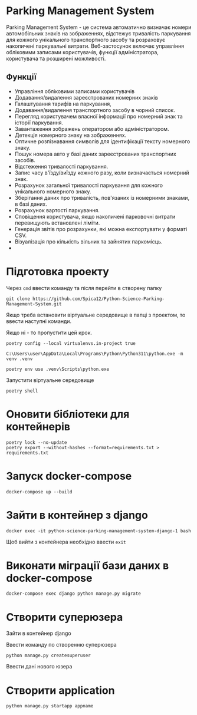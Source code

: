 # Parking Management System

Parking Management System - це система автоматично визначає номери автомобільних знаків на зображеннях, відстежує тривалість паркування для кожного унікального транспортного засобу та розраховує накопичені паркувальні витрати. Веб-застосунок включає управління обліковими записами користувачів, функції адміністратора, користувача та розширені можливості.

## Функції

- Управління обліковими записами користувачів
- Додавання/видалення зареєстрованих номерних знаків
- Галаштування тарифів на паркування,
- Додавання/видалення транспортного засобу в чорний список.
- Перегляд користувачем власної інформації про номерний знак та історії паркування.
- Завантаження зображень оператором або адміністратором.
- Детекція номерного знаку на зображеннях.
- Оптичне розпізнавання символів для ідентифікації тексту номерного знаку.
- Пошук номера авто у базі даних зареєстрованих транспортних засобів.
- Відстеження тривалості паркування.
- Запис часу в'їзду/виїзду кожного разу, коли визначається номерний знак.
- Розрахунок загальної тривалості паркування для кожного унікального номерного знаку.
- Зберігання даних про тривалість, пов'язаних із номерними знаками, в базі даних.
- Розрахунок вартості паркування.
- Сповіщення користувача, якщо накопичені парковочні витрати перевищують встановлені ліміти.
- Генерація звітів про розрахунки, які можна експортувати у форматі CSV.
- Візуалізація про кількість вільних та зайнятих паркомісць.
-











# Підготовка проекту

Через `cmd` ввести команду та після перейти в створену папку

```
git clone https://github.com/Spica12/Python-Science-Parking-Management-System.git
```

Якщо треба встановити віртуальне середовище в папці з проектом, то ввести наступні команди.

Якщо ні - то пропустити цей крок.

```
poetry config --local virtualenvs.in-project true

C:\Users\user\AppData\Local\Programs\Python\Python311\python.exe -m venv .venv

poetry env use .venv\Scripts\python.exe
```

Запустити віртуальне середовище

```
poetry shell
```
# Оновити бібліотеки для контейнерів
```
poetry lock --no-update
poetry export --without-hashes --format=requirements.txt > requirements.txt
```

# Запуск docker-compose

```
docker-compose up --build
```

# Зайти в контейнер з django

```
docker exec -it python-science-parking-management-system-django-1 bash
```

Щоб вийти з контейнера необхідно ввести `exit`

# Виконати міграції бази даних в docker-compose
```
docker-compose exec django python manage.py migrate
```

# Створити суперюзера

Зайти в контейнер django

Ввести команду по створенню суперюзера
```
python manage.py createsuperuser
```
Ввести дані нового юзера

# Створити application
```
python manage.py startapp appname
```
